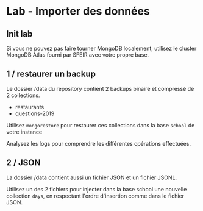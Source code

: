 # Lab - Importer des données 

## Init lab

Si vous ne pouvez pas faire tourner MongoDB localement, utilisez le cluster MongoDB Atlas fourni par SFEIR avec votre propre base.

## 1 / restaurer un backup

Le dossier /data du repository contient 2 backups binaire et compressé de 2 collections.

* restaurants
* questions-2019

Utilisez `mongorestore` pour restaurer ces collections dans la base `school` de votre instance 

Analysez les logs pour comprendre les différentes opérations effectuées.

## 2 / JSON

La dossier /data contient aussi un fichier JSON et un fichier JSONL.

Utilisez un des 2 fichiers pour injecter dans la base school une nouvelle collection `days`, en respectant l'ordre d'insertion comme dans le fichier JSON.